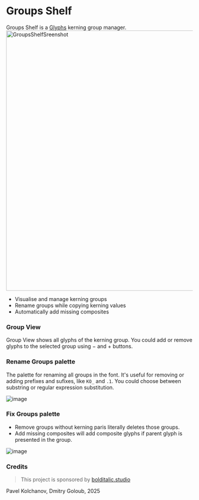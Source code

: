 # Groups Shelf

Groups Shelf is a [Glyphs](https://glyphsapp.com/) kerning group manager.  
<img width="701" alt="GroupsShelfSreenshot" src="https://github.com/user-attachments/assets/8b2affe8-93ca-45cc-9c53-ce2813ce26bf" />
- Visualise and manage kerning groups 
- Rename groups while copying kerning values
- Automatically add missing composites

### Group View
Group View shows all glyphs of the kerning group. You could add or remove glyphs to the selected group using − and + buttons. 

### Rename Groups palette
The palette for renaming all groups in the font. It's useful for removing or adding prefixes and sufixes, like `KO_` and `.1`. 
You could choose between substring or regular expression substitution. 

![image](https://github.com/user-attachments/assets/9f195b2e-28bd-47d4-b211-ce5ac268855d)

### Fix Groups palette

- Remove groups without kerning paris literally deletes those groups. 
- Add missing composites will add composite glyphs if parent glyph is presented in the group. 

![image](https://github.com/user-attachments/assets/296fb75e-f55a-4b2f-bf9f-89a758c2142b)

### Credits 
> This project is sponsored by [bolditalic.studio](https://bolditalic.studio/)

Pavel Kolchanov, Dmitry Goloub, 2025
